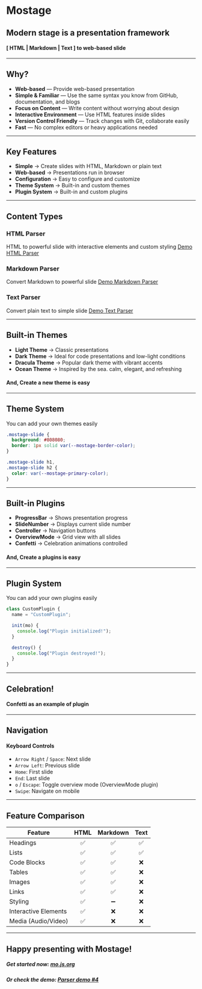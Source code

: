 # Mostage

## Modern stage is a presentation framework

#### [ HTML | Markdown | Text ] to web-based slide

---

## Why?

- **Web-based** — Provide web-based presentation
- **Simple & Familiar** — Use the same syntax you know from GitHub, documentation, and blogs
- **Focus on Content** — Write content without worrying about design
- **Interactive Environment** — Use HTML features inside slides
- **Version Control Friendly** — Track changes with Git, collaborate easily
- **Fast** — No complex editors or heavy applications needed

---

## Key Features

- **Simple** → Create slides with HTML, Markdown or plain text
- **Web-based** → Presentations run in browser
- **Configuration** → Easy to configure and customize
- **Theme System** → Built-in and custom themes
- **Plugin System** → Built-in and custom plugins

---

## Content Types

### HTML Parser

HTML to powerful slide with interactive elements and custom styling
[Demo HTML Parser](../html-demo/)

### Markdown Parser

Convert Markdown to powerful slide
[Demo Markdown Parser](../markdown-demo/)

### Text Parser

Convert plain text to simple slide
[Demo Text Parser](../text-demo/)

---

## Built-in Themes

- **Light Theme** → Classic presentations
- **Dark Theme** → Ideal for code presentations and low-light conditions
- **Dracula Theme** → Popular dark theme with vibrant accents
- **Ocean Theme** → Inspired by the sea. calm, elegant, and refreshing

#### And, Create a new theme is easy

---

## Theme System

You can add your own themes easily

```css
.mostage-slide {
  background: #808080;
  border: 1px solid var(--mostage-border-color);
}

.mostage-slide h1,
.mostage-slide h2 {
  color: var(--mostage-primary-color);
}
```

---

## Built-in Plugins

- **ProgressBar** → Shows presentation progress
- **SlideNumber** → Displays current slide number
- **Controller** → Navigation buttons
- **OverviewMode** → Grid view with all slides
- **Confetti** → Celebration animations controlled

#### And, Create a plugins is easy

---

## Plugin System

You can add your own plugins easily

```javascript
class CustomPlugin {
  name = "CustomPlugin";

  init(mo) {
    console.log("Plugin initialized!");
  }

  destroy() {
    console.log("Plugin destroyed!");
  }
}
```

---

<!-- confetti -->

## Celebration!

#### **Confetti** as an example of plugin

---

## Navigation

#### Keyboard Controls

- `Arrow Right` / `Space`: Next slide
- `Arrow Left`: Previous slide
- `Home`: First slide
- `End`: Last slide
- `o` / `Escape`: Toggle overview mode (OverviewMode plugin)
- `Swipe`: Navigate on mobile

---

## Feature Comparison

| Feature              | HTML | Markdown | Text |
| -------------------- | :--: | :------: | :--: |
| Headings             |  ✅  |    ✅    |  ✅  |
| Lists                |  ✅  |    ✅    |  ✅  |
| Code Blocks          |  ✅  |    ✅    |  ❌  |
| Tables               |  ✅  |    ✅    |  ❌  |
| Images               |  ✅  |    ✅    |  ❌  |
| Links                |  ✅  |    ✅    |  ❌  |
| Styling              |  ✅  |    ➖    |  ❌  |
| Interactive Elements |  ✅  |    ❌    |  ❌  |
| Media (Audio/Video)  |  ✅  |    ❌    |  ❌  |

---

<!-- confetti -->

## Happy presenting with Mostage!

##### Get started now: [mo.js.org](https://mo.js.org)

##### Or check the demo: [Parser demo #4](#4)
